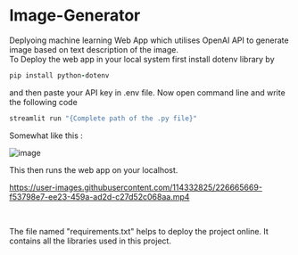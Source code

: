 # Image-Generator
Deplyoing machine learning Web App which utilises OpenAI API to generate image based on text description of the image.<br>
To Deploy the web app in your local system first install dotenv library by 
```ruby
pip install python-dotenv
```
and then paste your API key in .env file.
Now open command line and write the following code
```ruby
streamlit run "{Complete path of the .py file}"
```

Somewhat like this :

![image](https://user-images.githubusercontent.com/114332825/226663723-3b8e7283-e96f-444a-9254-966adb834d23.png)

This then runs the web app on your localhost.



https://user-images.githubusercontent.com/114332825/226665669-f53798e7-ee23-459a-ad2d-c27d52c068aa.mp4


<br>

The file named "requirements.txt" helps to deploy the project online. It contains all the libraries used in this project.

